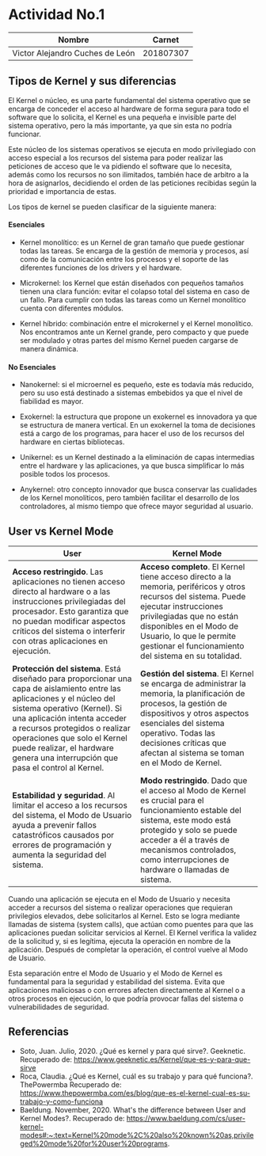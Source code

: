 # Actividad No.1

Nombre  | Carnet
------------- | -------------
Victor Alejandro Cuches de León  | 201807307

## Tipos de Kernel y sus diferencias
El Kernel o núcleo, es una parte fundamental del sistema operativo que se encarga de conceder el acceso al hardware de forma segura para todo el software que lo solicita, el Kernel es una pequeña e invisible parte del sistema operativo, pero la más importante, ya que sin esta no podría funcionar.

Este núcleo de los sistemas operativos se ejecuta en modo privilegiado con acceso especial a los recursos del sistema para poder realizar las peticiones de acceso que le va pidiendo el software que lo necesita, además como los recursos no son ilimitados, también hace de arbitro a la hora de asignarlos, decidiendo el orden de las peticiones recibidas según la prioridad e importancia de estas.

Los tipos de kernel se pueden clasificar de la siguiente manera:

#### Esenciales
+ Kernel monolítico: es un Kernel de gran tamaño que puede gestionar todas las tareas. Se encarga de la gestión de memoria y procesos, así como de la comunicación entre los procesos y el soporte de las diferentes funciones de los drivers y el hardware. 

+ Microkernel: los Kernel que están diseñados con pequeños tamaños tienen una clara función: evitar el colapso total del sistema en caso de un fallo. Para cumplir con todas las tareas como un Kernel monolítico cuenta con diferentes módulos.

+ Kernel híbrido: combinación entre el microkernel y el Kernel monolítico. Nos encontramos ante un Kernel grande, pero compacto y que puede ser modulado y otras partes del mismo Kernel pueden cargarse de manera dinámica. 

#### No Esenciales
+ Nanokernel: si el microernel es pequeño, este es todavía más reducido, pero su uso está destinado a sistemas embebidos ya que el nivel de fiabilidad es mayor. 

+ Exokernel: la estructura que propone un exokernel es innovadora ya que se estructura de manera vertical. En un exokernel la toma de decisiones está a cargo de los programas, para hacer el uso de los recursos del hardware en ciertas bibliotecas. 

+ Unikernel: es un Kernel destinado a la eliminación de capas intermedias entre el hardware y las aplicaciones, ya que busca simplificar lo más posible todos los procesos.

+ Anykernel: otro concepto innovador que busca conservar las cualidades de los Kernel monolíticos, pero también facilitar el desarrollo de los controladores, al mismo tiempo que ofrece mayor seguridad al usuario. 


## User vs Kernel Mode

User  | Kernel Mode
------------- | -------------
**Acceso restringido**. Las aplicaciones no tienen acceso directo al hardware o a las instrucciones privilegiadas del procesador. Esto garantiza que no puedan modificar aspectos críticos del sistema o interferir con otras aplicaciones en ejecución. | **Acceso completo**. El Kernel tiene acceso directo a la memoria, periféricos y otros recursos del sistema. Puede ejecutar instrucciones privilegiadas que no están disponibles en el Modo de Usuario, lo que le permite gestionar el funcionamiento del sistema en su totalidad.
**Protección del sistema**. Está diseñado para proporcionar una capa de aislamiento entre las aplicaciones y el núcleo del sistema operativo (Kernel). Si una aplicación intenta acceder a recursos protegidos o realizar operaciones que solo el Kernel puede realizar, el hardware genera una interrupción que pasa el control al Kernel. | **Gestión del sistema**. El Kernel se encarga de administrar la memoria, la planificación de procesos, la gestión de dispositivos y otros aspectos esenciales del sistema operativo. Todas las decisiones críticas que afectan al sistema se toman en el Modo de Kernel.
**Estabilidad y seguridad**. Al limitar el acceso a los recursos del sistema, el Modo de Usuario ayuda a prevenir fallos catastróficos causados por errores de programación y aumenta la seguridad del sistema. | **Modo restringido**. Dado que el acceso al Modo de Kernel es crucial para el funcionamiento estable del sistema, este modo está protegido y solo se puede acceder a él a través de mecanismos controlados, como interrupciones de hardware o llamadas de sistema.

Cuando una aplicación se ejecuta en el Modo de Usuario y necesita acceder a recursos del sistema o realizar operaciones que requieran privilegios elevados, debe solicitarlos al Kernel. Esto se logra mediante llamadas de sistema (system calls), que actúan como puentes para que las aplicaciones puedan solicitar servicios al Kernel. El Kernel verifica la validez de la solicitud y, si es legítima, ejecuta la operación en nombre de la aplicación. Después de completar la operación, el control vuelve al Modo de Usuario.

Esta separación entre el Modo de Usuario y el Modo de Kernel es fundamental para la seguridad y estabilidad del sistema. Evita que aplicaciones maliciosas o con errores afecten directamente al Kernel o a otros procesos en ejecución, lo que podría provocar fallas del sistema o vulnerabilidades de seguridad.


## Referencias
+ Soto, Juan. Julio, 2020. ¿Qué es kernel y para qué sirve?. Geeknetic. Recuperado de: https://www.geeknetic.es/Kernel/que-es-y-para-que-sirve
+ Roca, Claudia. ¿Qué es Kernel, cuál es su trabajo y para qué funciona?. ThePowermba Recuperado de: https://www.thepowermba.com/es/blog/que-es-el-kernel-cual-es-su-trabajo-y-como-funciona 
+ Baeldung. November, 2020. What's the difference between User and Kernel Modes?. Recuperado de: https://www.baeldung.com/cs/user-kernel-modes#:~:text=Kernel%20mode%2C%20also%20known%20as,privileged%20mode%20for%20user%20programs. 
